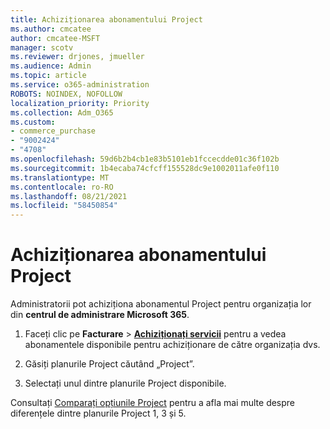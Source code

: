 ```yaml
---
title: Achiziționarea abonamentului Project
ms.author: cmcatee
author: cmcatee-MSFT
manager: scotv
ms.reviewer: drjones, jmueller
ms.audience: Admin
ms.topic: article
ms.service: o365-administration
ROBOTS: NOINDEX, NOFOLLOW
localization_priority: Priority
ms.collection: Adm_O365
ms.custom:
- commerce_purchase
- "9002424"
- "4708"
ms.openlocfilehash: 59d6b2b4cb1e83b5101eb1fccecdde01c36f102b
ms.sourcegitcommit: 1b4ecaba74cfcff155528dc9e1002011afe0f110
ms.translationtype: MT
ms.contentlocale: ro-RO
ms.lasthandoff: 08/21/2021
ms.locfileid: "58450854"
---
```

# <a name="purchase-project-subscription"></a>Achiziționarea abonamentului Project

Administratorii pot achiziționa abonamentul Project pentru organizația lor din **centrul de administrare Microsoft 365**.

1. Faceți clic pe **Facturare** > **[Achiziționați servicii](https://admin.microsoft.com/AdminPortal/Home?adminportal=1&msCV=%2BbOQtMNsz0ei8f5z.0.36#/catalog)** pentru a vedea abonamentele disponibile pentru achiziționare de către organizația dvs.

2. Găsiți planurile Project căutând „Project”.

3. Selectați unul dintre planurile Project disponibile.

Consultați [Comparați opțiunile Project](https://products.office.com/project/compare-microsoft-project-management-software?tab=1&OCID=AID2000748_SEM_5j2j5X4B&MarinID=5j2j5X4B|78821275986631|%2Bproject%20%2Bo365|bb|c||1261139959949905|kwd-78821311481635:loc-190&lnkd=Bing_O365SMB_App&msclkid=185eccc165db1d3da290924720afcaa4&ef_id=XoY8vgAAAUTu0Bj8:20200402200513:s) pentru a afla mai multe despre diferențele dintre planurile Project 1, 3 și 5.

